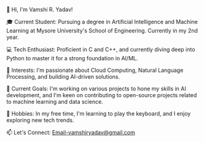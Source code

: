 👋 Hi, I'm Vamshi R. Yadav!

🎓 Current Student: Pursuing a degree in Artificial Intelligence and Machine Learning at Mysore University's School of Engineering. Currently in my 2nd year.

💻 Tech Enthusiast: Proficient in C and C++, and currently diving deep into Python to master it for a strong foundation in AI/ML.

🧠 Interests: I'm passionate about Cloud Computing, Natural Language Processing, and building AI-driven solutions.

🎯 Current Goals: I'm working on various projects to hone my skills in AI development, and I'm keen on contributing to open-source projects related to machine learning and data science.

🎹 Hobbies: In my free time, I'm learning to play the keyboard, and I enjoy exploring new tech trends.

📫 Let's Connect: Email-vamshiryadav@gmail.com
